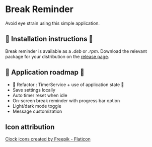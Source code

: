 # Break Reminder

Avoid eye strain using this simple application.

## 🔧 Installation instructions 🔧

Break reminder is available as a _.deb_ or _.rpm_. Download the relevant package for your distribution on the [release page](https://github.com/Julien5151/break-reminder/releases).

## 🚀 Application roadmap 🚀

- 🚧 Refactor : TimerService + use of application state 🚧
- Save settings locally
- Auto timer reset when idle
- On-screen break reminder with progress bar option
- Light/dark mode toggle
- Message customization

## Icon attribution

<a href="https://www.flaticon.com/free-icons/clock" title="clock icons">Clock icons created by Freepik - Flaticon</a>
